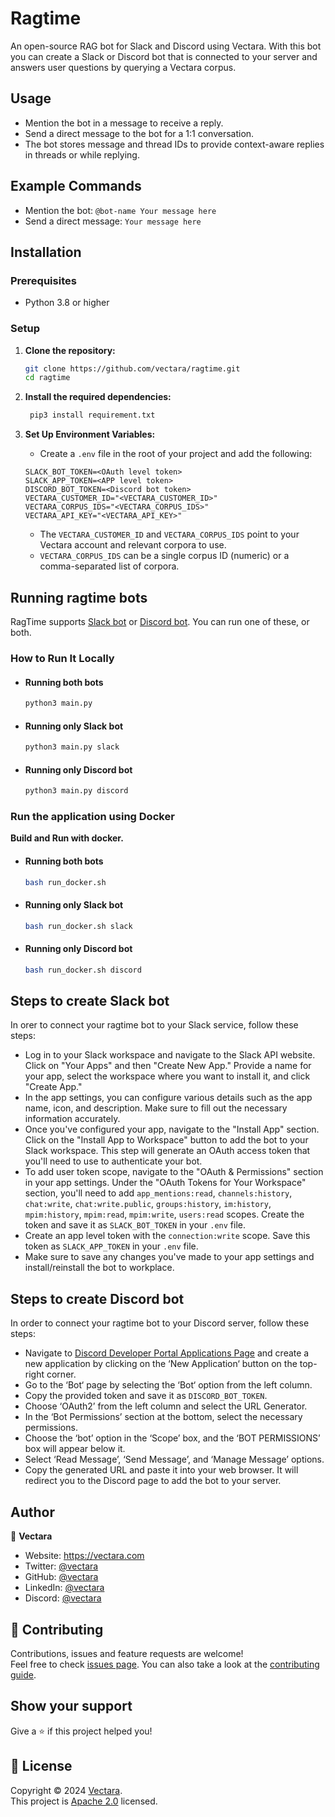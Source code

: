 # Ragtime

An open-source RAG bot for Slack and Discord using Vectara.
With this bot you can create a Slack or Discord bot that is connected to your server and answers user questions by querying a Vectara corpus.

## Usage

- Mention the bot in a message to receive a reply.
- Send a direct message to the bot for a 1:1 conversation.
- The bot stores message and thread IDs to provide context-aware replies in threads or while replying.

## Example Commands
- Mention the bot: `@bot-name Your message here`
- Send a direct message: `Your message here`

## Installation

### Prerequisites

- Python 3.8 or higher

### Setup

1. **Clone the repository:**
   ```bash
   git clone https://github.com/vectara/ragtime.git
   cd ragtime
   
2. **Install the required dependencies:**
   ```bash
    pip3 install requirement.txt

3. **Set Up Environment Variables:**
   - Create a `.env` file in the root of your project and add the following:
   ```
   SLACK_BOT_TOKEN=<OAuth level token>
   SLACK_APP_TOKEN=<APP level token>
   DISCORD_BOT_TOKEN=<Discord bot token>
   VECTARA_CUSTOMER_ID="<VECTARA_CUSTOMER_ID>"
   VECTARA_CORPUS_IDS="<VECTARA_CORPUS_IDS>"
   VECTARA_API_KEY="<VECTARA_API_KEY>"
   ```

   - The `VECTARA_CUSTOMER_ID` and `VECTARA_CORPUS_IDS` point to your Vectara account and relevant corpora to use. 
   - `VECTARA_CORPUS_IDS` can be a single corpus ID (numeric) or a comma-separated list of corpora.
   
## Running ragtime bots

RagTime supports [Slack bot](#Steps-to-create-slack-bot) or [Discord bot](#Steps-to-create-discord-bot). 
You can run one of these, or both. 

### How to Run It Locally
- #### Running both bots
   ```bash
   python3 main.py
   ```
  
- #### Running only Slack bot
   ```bash
   python3 main.py slack
   ```

- #### Running only Discord bot
   ```bash
   python3 main.py discord
   ```

### Run the application using Docker
**Build and Run with docker.**
- #### Running both bots
   ```bash
   bash run_docker.sh
   ```
- #### Running only Slack bot
   ```bash
   bash run_docker.sh slack
   ```
 - #### Running only Discord bot
   ```bash
   bash run_docker.sh discord
   ```   

## Steps to create Slack bot
In orer to connect your ragtime bot to your Slack service, follow these steps:

- Log in to your Slack workspace and navigate to the Slack API website. Click on "Your Apps" and then "Create New App." Provide a name for your app, select the workspace where you want to install it, and click "Create App."
- In the app settings, you can configure various details such as the app name, icon, and description. Make sure to fill out the necessary information accurately.
- Once you've configured your app, navigate to the "Install App" section. Click on the "Install App to Workspace" button to add the bot to your Slack workspace. This step will generate an OAuth access token that you'll need to use to authenticate your bot.
- To add user token scope, navigate to the "OAuth & Permissions" section in your app settings. Under the "OAuth Tokens for Your Workspace" section, you'll need to add  `app_mentions:read`, `channels:history`, `chat:write`, `chat:write.public`, `groups:history`, `im:history`, `mpim:history`, `mpim:read`, `mpim:write`, `users:read` scopes. Create the token and save it as `SLACK_BOT_TOKEN` in your `.env` file.
- Create an app level token with the `connection:write` scope. Save this token as `SLACK_APP_TOKEN` in your `.env` file.
- Make sure to save any changes you've made to your app settings and install/reinstall the bot to workplace.

## Steps to create Discord bot
In order to connect your ragtime bot to your Discord server, follow these steps:

- Navigate to [Discord Developer Portal Applications Page](https://discord.com/developers/applications) and create a new application by clicking on the ‘New Application‘ button on the top-right corner.
- Go to the ‘Bot‘ page by selecting the ‘Bot‘ option from the left column.
- Copy the provided token and save it as `DISCORD_BOT_TOKEN`.
- Choose ‘OAuth2’ from the left column and select the URL Generator.
- In the ‘Bot Permissions’ section at the bottom, select the necessary permissions.
- Choose the ‘bot’ option in the ‘Scope’ box, and the ‘BOT PERMISSIONS’ box will appear below it.
- Select ‘Read Message’, ‘Send Message’, and ‘Manage Message’ options.
- Copy the generated URL and paste it into your web browser. It will redirect you to the Discord page to add the bot to your server.

## Author

👤 **Vectara**

- Website: https://vectara.com
- Twitter: [@vectara](https://twitter.com/vectara)
- GitHub: [@vectara](https://github.com/vectara)
- LinkedIn: [@vectara](https://www.linkedin.com/company/vectara/)
- Discord: [@vectara](https://discord.gg/GFb8gMz6UH)

## 🤝 Contributing

Contributions, issues and feature requests are welcome!<br/>
Feel free to check [issues page](https://github.com/vectara/ragtime/issues). You can also take a look at the [contributing guide](https://github.com/vectara/vectara-answer/blob/master/CONTRIBUTING.md).

## Show your support

Give a ⭐️ if this project helped you!

## 📝 License

Copyright © 2024 [Vectara](https://github.com/vectara).<br />
This project is [Apache 2.0](https://github.com/vectara/ragtime/blob/main/LICENSE) licensed.